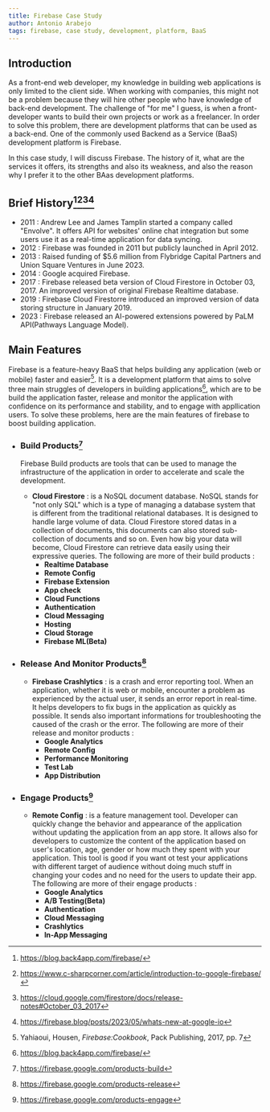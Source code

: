 ```yaml
---
title: Firebase Case Study
author: Antonio Arabejo
tags: firebase, case study, development, platform, BaaS
---
```


## Introduction

As a front-end web developer, my knowledge in building web applications is only limited to the client side. When working with companies, this might not be a problem because they will hire other people who have knowledge of back-end development. The challenge of "for me" I guess, is when a front-developer wants to  build their own projects or work as a freelancer. In order to solve this problem, there are development platforms that can be used as a back-end. One of the commonly used Backend as a Service (BaaS) development platform is Firebase.

In this case study, I will discuss Firebase. The history of it, what are the services it offers, its strengths and also its weakness, and also the reason why I prefer it to the other BAas development platforms.

## Brief History[^1][^2][^3][^4]

- 2011 : Andrew Lee and James Tamplin started a company called "Envolve". It offers API for websites' online chat integration but some users use it as a real-time application for data syncing.
- 2012 : Firebase was founded in 2011 but publicly launched in April 2012.
- 2013 : Raised funding of $5.6 million from Flybridge Capital Partners and Union Square Ventures in June 2023.
- 2014 : Google acquired Firebase.
- 2017 : Firebase released beta version of Cloud Firestore in October 03, 2017. An improved version of original Firebase Realtime database.
- 2019 : Firebase Cloud Firestorre introduced an improved version of data storing structure in January 2019.
- 2023 : Firebase released an AI-powered extensions powered by PaLM API(Pathways Language Model).

## Main Features

Firebase is a feature-heavy BaaS that helps building any application (web or mobile) faster and easier[^5]. It is a development platform that aims to solve three main struggles of developers in building applications[^6], which are to be build the application faster, release and monitor the application with confidence on its performance and stability, and to engage with appllication users. To solve these problems, here are the main features of firebase to boost building application.

 - ### Build Products[^7]

   Firebase Build products are tools that can be used to manage the infrastructure of the application in order to accelerate and scale the development.
   
   - **Cloud Firestore** : is a NoSQL document database. NoSQL stands for "not only SQL" which is a type of managing a database system that is different from the traditional relational databases. It is designed to handle large volume of data. Cloud Firestore stored datas in a collection of documents, this documents can also stored sub-collection of documents and so on. Even how big your data will become, Cloud Firestore can retrieve data easily using their expressive queries. The following are more of their build products :
       - **Realtime Database**
       - **Remote Config**
       - **Firebase Extension**
       - **App check**
       - **Cloud Functions**
       - **Authentication**
       - **Cloud Messaging**
       - **Hosting**
       - **Cloud Storage**
       - **Firebase ML(Beta)**
         
- ### Release And Monitor Products[^8]
    - **Firebase Crashlytics** : is a crash and error reporting tool. When an application, whether it is web or mobile, encounter a problem as experienced by the actual user, it sends an error report in real-time. It helps developers to fix bugs in the application as quickly as possible. It sends also important informations for troubleshooting the caused of the crash or the error. The following are more of their release and monitor products :
       - **Google Analytics**
       - **Remote Config**
       - **Performance Monitoring**
       - **Test Lab**
       - **App Distribution**
  
- ### Engage Products[^9]
   - **Remote Config** : is a feature management tool. Developer can quickly change the behavior and appearance of the application without updating the application from an app store. It allows also for developers to customize the content of the application based on user's location, age, gender or how much they spent with your application. This tool is good if you want ot test your applications with different target of audience without doing much stuff in changing your codes and no need for the users to update their app. The following are more of their engage products :
       - **Google Analytics**
       - **A/B Testing(Beta)**
       - **Authentication**
       - **Cloud Messaging**
       - **Crashlytics**
       - **In-App Messaging**

[^1]: https://blog.back4app.com/firebase/
[^2]: https://www.c-sharpcorner.com/article/introduction-to-google-firebase/
[^3]: https://cloud.google.com/firestore/docs/release-notes#October_03_2017
[^4]: https://firebase.blog/posts/2023/05/whats-new-at-google-io
[^5]: Yahiaoui, Housen, _Firebase:Cookbook_, Pack Publishing, 2017, pp. 7
[^6]: https://blog.back4app.com/firebase/
[^7]: https://firebase.google.com/products-build
[^8]: https://firebase.google.com/products-release
[^9]: https://firebase.google.com/products-engage
